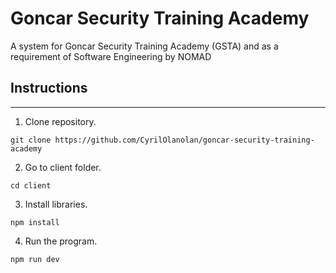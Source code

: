 # Goncar Security Training Academy

A system for Goncar Security Training Academy (GSTA) and as a requirement of Software Engineering by NOMAD

## Instructions
---
1. Clone repository.
```properties
git clone https://github.com/CyrilOlanolan/goncar-security-training-academy
```

2. Go to client folder.
```properties
cd client
```

3. Install libraries.
```properties
npm install
```

4. Run the program.
```properties
npm run dev
```